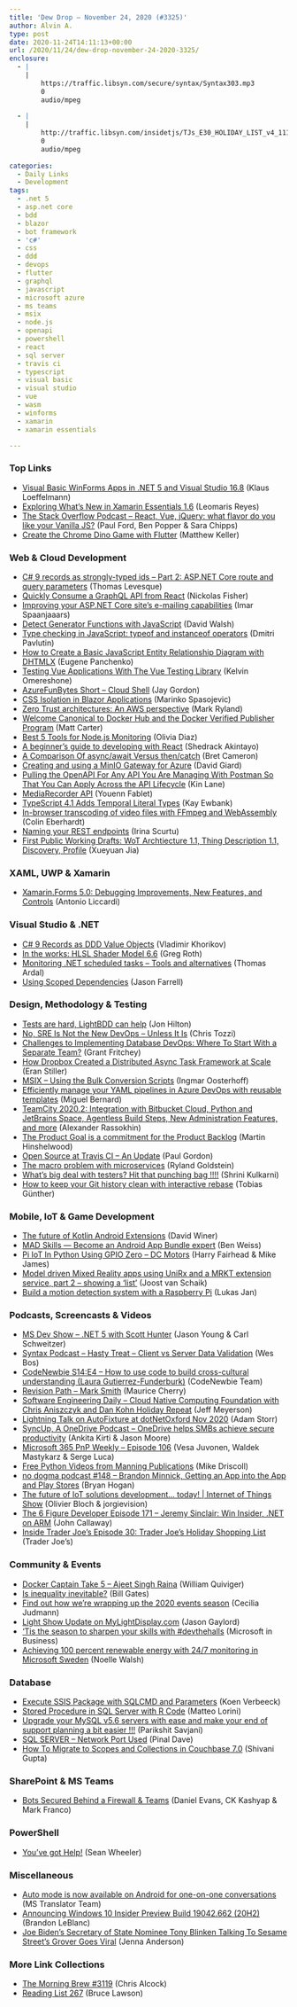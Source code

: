 ```yaml
---
title: 'Dew Drop – November 24, 2020 (#3325)'
author: Alvin A.
type: post
date: 2020-11-24T14:11:13+00:00
url: /2020/11/24/dew-drop-november-24-2020-3325/
enclosure:
  - |
    |
        https://traffic.libsyn.com/secure/syntax/Syntax303.mp3
        0
        audio/mpeg
        
  - |
    |
        http://traffic.libsyn.com/insidetjs/TJs_E30_HOLIDAY_LIST_v4_111620.mp3
        0
        audio/mpeg
        
categories:
  - Daily Links
  - Development
tags:
  - .net 5
  - asp.net core
  - bdd
  - blazor
  - bot framework
  - 'c#'
  - css
  - ddd
  - devops
  - flutter
  - graphql
  - javascript
  - microsoft azure
  - ms teams
  - msix
  - node.js
  - openapi
  - powershell
  - react
  - sql server
  - travis ci
  - typescript
  - visual basic
  - visual studio
  - vue
  - wasm
  - winforms
  - xamarin
  - xamarin essentials

---
```

### <a name="top"></a>Top Links

  * <a href="https://devblogs.microsoft.com/dotnet/visual-basic-winforms-apps-in-net-5-and-visual-studio-16-8/?WT.mc_id=DOP-MVP-4025064" target="_blank" rel="noopener noreferrer">Visual Basic WinForms Apps in .NET 5 and Visual Studio 16.8</a> (Klaus Loeffelmann)
  * <a href="https://www.telerik.com/blogs/exploring-whats-new-xamarin-essentials-1-6" target="_blank" rel="noopener noreferrer">Exploring What&#8217;s New in Xamarin Essentials 1.6</a> (Leomaris Reyes)
  * <a href="https://the-stack-overflow-podcast.simplecast.com/episodes/react-vue-jquery-what-flavor-do-you-like-your-vanilla-js-xmHROft8" target="_blank" rel="noopener noreferrer">The Stack Overflow Podcast &#8211; React, Vue, jQuery: what flavor do you like your Vanilla JS?</a> (Paul Ford, Ben Popper & Sara Chipps)
  * <a href="https://medium.com/flutter-community/create-the-chrome-dino-game-with-flutter-a74faea6d219?source=rss----86fb29d7cc6a---4" target="_blank" rel="noopener noreferrer">Create the Chrome Dino Game with Flutter</a> (Matthew Keller)



### <a name="web"></a>Web & Cloud Development

  * <a href="https://thomaslevesque.com/2020/11/23/csharp-9-records-as-strongly-typed-ids-part-2-aspnet-core-route-and-query-parameters/" target="_blank" rel="noopener noreferrer">C# 9 records as strongly-typed ids &#8211; Part 2: ASP.NET Core route and query parameters</a> (Thomas Levesque)
  * <a href="https://developer.okta.com/blog/2020/11/23/quick-graphql-react-app" target="_blank" rel="noopener noreferrer">Quickly Consume a GraphQL API from React</a> (Nickolas Fisher)
  * <a href="https://imar.spaanjaars.com/614/improving-your-aspnet-core-sites-e-mailing-capabilities" target="_blank" rel="noopener noreferrer">Improving your ASP.NET Core site&#8217;s e-mailing capabilities</a> (Imar Spaanjaaars)
  * <a href="https://davidwalsh.name/detect-generator-function" target="_blank" rel="noopener noreferrer">Detect Generator Functions with JavaScript</a> (David Walsh)
  * <a href="https://dmitripavlutin.com/javascript-typeof-instanceof/" target="_blank" rel="noopener noreferrer">Type checking in JavaScript: typeof and instanceof operators</a> (Dmitri Pavlutin)
  * <a href="https://dhtmlx.com/blog/create-basic-javascript-entity-relationship-diagram-dhtmlx/" target="_blank" rel="noopener noreferrer">How to Create a Basic JavaScript Entity Relationship Diagram with DHTMLX</a> (Eugene Panchenko)
  * <a href="https://smashingmagazine.com/2020/11/vue-applications-vue-testing-library/" target="_blank" rel="noopener noreferrer">Testing Vue Applications With The Vue Testing Library</a> (Kelvin Omereshone)
  * <a href="https://devblogs.microsoft.com/devops/azurefunbytes-short-cloud-shell/?WT.mc_id=DOP-MVP-4025064" target="_blank" rel="noopener noreferrer">AzureFunBytes Short – Cloud Shell</a> (Jay Gordon)
  * <a href="https://code-maze.com/css-isolation-in-blazor-applications/" target="_blank" rel="noopener noreferrer">CSS Isolation in Blazor Applications</a> (Marinko Spasojevic)
  * <a href="https://aws.amazon.com/blogs/security/zero-trust-architectures-an-aws-perspective/" target="_blank" rel="noopener noreferrer">Zero Trust architectures: An AWS perspective</a> (Mark Ryland)
  * <a href="https://www.docker.com/blog/canonical-joins-docker-verified-publisher-program/" target="_blank" rel="noopener noreferrer">Welcome Canonical to Docker Hub and the Docker Verified Publisher Program</a> (Matt Carter)
  * <a href="https://stackify.com/best-5-tools-for-node-js-monitoring/" target="_blank" rel="noopener noreferrer">Best 5 Tools for Node.js Monitoring</a> (Olivia Diaz)
  * <a href="https://opensource.com/article/20/11/reactjs-tutorial" target="_blank" rel="noopener noreferrer">A beginner&#8217;s guide to developing with React</a> (Shedrack Akintayo)
  * <a href="https://smashingmagazine.com/2020/11/comparison-async-await-versus-then-catch/" target="_blank" rel="noopener noreferrer">A Comparison Of async/await Versus then/catch</a> (Bret Cameron)
  * <a href="http://davidgiard.com/2020/11/24/CreatingAndUsingAMinIOGatewayForAzure.aspx" target="_blank" rel="noopener noreferrer">Creating and using a MinIO Gateway for Azure</a> (David Giard)
  * <a href="http://apievangelist.com/2020/11/23/pulling-the-openapi-for-any-api-you-are-managing-with-postman-so-that-you-can-apply-across-the-api-lifecycle/" target="_blank" rel="noopener noreferrer">Pulling the OpenAPI For Any API You Are Managing With Postman So That You Can Apply Across the API Lifecycle</a> (Kin Lane)
  * <a href="https://webkit.org/blog/11353/mediarecorder-api/" target="_blank" rel="noopener noreferrer">MediaRecorder API</a> (Youenn Fablet)
  * <a href="http://www.i-programmer.info/news/167-javascript/14167-typescript-41-adds-temporal-literal-types.html" target="_blank" rel="noopener noreferrer">TypeScript 4.1 Adds Temporal Literal Types</a> (Kay Ewbank)
  * <a href="https://blog.scottlogic.com/2020/11/23/ffmpeg-webassembly.html" target="_blank" rel="noopener noreferrer">In-browser transcoding of video files with FFmpeg and WebAssembly</a> (Colin Eberhardt)
  * <a href="https://irina.codes/naming-your-rest-endpoints/" target="_blank" rel="noopener noreferrer">Naming your REST endpoints</a> (Irina Scurtu)
  * <a href="https://www.w3.org/blog/news/archives/8767" target="_blank" rel="noopener noreferrer">First Public Working Drafts: WoT Archtiecture 1.1, Thing Description 1.1, Discovery, Profile</a> (Xueyuan Jia)



### <a name="silverlight"></a>XAML, UWP & Xamarin

  * <a href="https://www.infoq.com/news/2020/11/xamarin-forms-5-improvements/?utm_campaign=infoq_content&utm_source=infoq&utm_medium=feed&utm_term=global" target="_blank" rel="noopener noreferrer">Xamarin.Forms 5.0: Debugging Improvements, New Features, and Controls</a> (Antonio Liccardi)



### <a name="dotnet"></a>Visual Studio & .NET

  * <a href="https://enterprisecraftsmanship.com/posts/csharp-records-value-objects/" target="_blank" rel="noopener noreferrer">C# 9 Records as DDD Value Objects</a> (Vladimir Khorikov)
  * <a href="https://devblogs.microsoft.com/directx/in-the-works-hlsl-shader-model-6-6/?WT.mc_id=DOP-MVP-4025064" target="_blank" rel="noopener noreferrer">In the works: HLSL Shader Model 6.6</a> (Greg Roth)
  * <a href="https://blog.elmah.io/monitoring-net-scheduled-tasks-tools-and-alternatives/" target="_blank" rel="noopener noreferrer">Monitoring .NET scheduled tasks &#8211; Tools and alternatives</a> (Thomas Ardal)
  * <a href="https://jfarrell.net/2020/11/23/using-scoped-dependencies/" target="_blank" rel="noopener noreferrer">Using Scoped Dependencies</a> (Jason Farrell)



### <a name="design"></a>Design, Methodology & Testing

  * <a href="https://jonhilton.net/better-csharp-tests-lightbdd/" target="_blank" rel="noopener noreferrer">Tests are hard, LightBDD can help</a> (Jon Hilton)
  * <a href="https://thenewstack.io/no-sre-is-not-the-new-devops-unless-it-is/" target="_blank" rel="noopener noreferrer">No, SRE Is Not the New DevOps – Unless It Is</a> (Chris Tozzi)
  * <a href="https://www.red-gate.com/blog/challenges-to-implementing-database-devops-where-to-start-with-a-separate-team" target="_blank" rel="noopener noreferrer">Challenges to Implementing Database DevOps: Where To Start With a Separate Team?</a> (Grant Fritchey)
  * <a href="https://www.infoq.com/news/2020/11/dropbox-distributed-tasks/?utm_campaign=infoq_content&utm_source=infoq&utm_medium=feed&utm_term=global" target="_blank" rel="noopener noreferrer">How Dropbox Created a Distributed Async Task Framework at Scale</a> (Eran Stiller)
  * <a href="https://techcommunity.microsoft.com/t5/core-infrastructure-and-security/msix-using-the-bulk-conversion-scripts/ba-p/1925133?WT.mc_id=DOP-MVP-4025064" target="_blank" rel="noopener noreferrer">MSIX – Using the Bulk Conversion Scripts</a> (Ingmar Oosterhoff)
  * <a href="https://blog.miguelbernard.com/efficiently-manage-your-yaml-pipelines-in-azure-devops-with-reusable-templates/" target="_blank" rel="noopener noreferrer">Efficiently manage your YAML pipelines in Azure DevOps with reusable templates</a> (Miguel Bernard)
  * <a href="https://blog.jetbrains.com/teamcity/2020/11/teamcity-2020-2-integration-with-bitbucket-cloud-python-and-jetbrains-space-agentless-build-steps-new-administration-features-and-more/" target="_blank" rel="noopener noreferrer">TeamCity 2020.2: Integration with Bitbucket Cloud, Python and JetBrains Space, Agentless Build Steps, New Administration Features, and more</a> (Alexander Rassokhin)
  * <a href="https://nkdagility.com/blog/the-product-goal-is-a-commitment-for-the-product-backlog/" target="_blank" rel="noopener noreferrer">The Product Goal is a commitment for the Product Backlog</a> (Martin Hinshelwood)
  * <a href="http://blog.travis-ci.com/oss-announcement" target="_blank" rel="noopener noreferrer">Open Source at Travis CI &#8211; An Update</a> (Paul Gordon)
  * <a href="https://stackoverflow.blog/2020/11/23/the-macro-problem-with-microservices/" target="_blank" rel="noopener noreferrer">The macro problem with microservices</a> (Ryland Goldstein)
  * <a href="http://shrinik.blogspot.com/2020/11/whats-big-deal-with-testers-hit-that.html" target="_blank" rel="noopener noreferrer">What&#8217;s big deal with testers? Hit that punching bag !!!!</a> (Shrini Kulkarni)
  * <a href="https://about.gitlab.com/blog/2020/11/23/keep-git-history-clean-with-interactive-rebase/" target="_blank" rel="noopener noreferrer">How to keep your Git history clean with interactive rebase</a> (Tobias Günther)



### <a name="mobile"></a>Mobile, IoT & Game Development

  * <a href="http://feedproxy.google.com/~r/blogspot/hsDu/~3/cak1lNg6rIw/the-future-of-kotlin-android-extensions.html" target="_blank" rel="noopener noreferrer">The future of Kotlin Android Extensions</a> (David Winer)
  * <a href="http://feedproxy.google.com/~r/blogspot/hsDu/~3/ZjVDCtuBrxE/mad-skills-become-android-app-bundle.html" target="_blank" rel="noopener noreferrer">MAD Skills — Become an Android App Bundle expert</a> (Ben Weiss)
  * <a href="http://www.i-programmer.info/programming/hardware/14164-pi-iot-in-python-using-gpio-zero-dc-motors.html" target="_blank" rel="noopener noreferrer">Pi IoT In Python Using GPIO Zero &#8211; DC Motors</a> (Harry Fairhead & Mike James)
  * <a href="https://localjoost.github.io/Model-driven-Mixed-Reality-apps-using-UniRx-and-a-MRKT-extension-service,-part-2-showing-a-'list'/" target="_blank" rel="noopener noreferrer">Model driven Mixed Reality apps using UniRx and a MRKT extension service, part 2 &#8211; showing a ‘list’</a> (Joost van Schaik)
  * <a href="https://opensource.com/article/20/11/motion-detection-raspberry-pi" target="_blank" rel="noopener noreferrer">Build a motion detection system with a Raspberry Pi</a> (Lukas Jan)



### <a name="podcasts"></a>Podcasts, Screencasts & Videos

  * <a href="http://msdevshow.com/2020/11/dot-net-5-with-scott-hunter/" target="_blank" rel="noopener noreferrer">MS Dev Show &#8211; .NET 5 with Scott Hunter</a> (Jason Young & Carl Schweitzer)
  * <a href="https://traffic.libsyn.com/secure/syntax/Syntax303.mp3" target="_blank" rel="noopener noreferrer">Syntax Podcast &#8211; Hasty Treat &#8211; Client vs Server Data Validation</a> (Wes Bos)
  * <a href="https://www.codenewbie.org/podcast/how-to-use-code-to-build-cross-cultural-understanding" target="_blank" rel="noopener noreferrer">CodeNewbie S14:E4 &#8211; How to use code to build cross-cultural understanding (Laura Gutierrez-Funderburk)</a> (CodeNewbie Team)
  * <a href="https://revisionpath.com/mark-smith" target="_blank" rel="noopener noreferrer">Revision Path &#8211; Mark Smith</a> (Maurice Cherry)
  * <a href="https://softwareengineeringdaily.com/2020/11/24/cloud-native-computing-foundation-with-chris-aniszczyk-and-dan-kohn-holiday-repeat/?utm_source=rss&utm_medium=rss&utm_campaign=cloud-native-computing-foundation-with-chris-aniszczyk-and-dan-kohn-holiday-repeat" target="_blank" rel="noopener noreferrer">Software Engineering Daily &#8211; Cloud Native Computing Foundation with Chris Aniszczyk and Dan Kohn Holiday Repeat</a> (Jeff Meyerson)
  * <a href="http://feedproxy.google.com/~r/WestDiscGolf/~3/y9usrbZv-Fs/lightning-talk-on-autofixture-at-dotnetoxford-nov-2020" target="_blank" rel="noopener noreferrer">Lightning Talk on AutoFixture at dotNetOxford Nov 2020</a> (Adam Storr)
  * <a href="http://syncup.mpsn.libsynpro.com/onedrive-helps-smbs-achieve-secure-productivity" target="_blank" rel="noopener noreferrer">SyncUp, A OneDrive Podcast &#8211; OneDrive helps SMBs achieve secure productivity</a> (Ankita Kirti & Jason Moore)
  * <a href="https://developer.microsoft.com/en-us/microsoft-teams/blogs/microsoft-365-pnp-weekly-episode-106/?WT.mc_id=DOP-MVP-4025064" target="_blank" rel="noopener noreferrer">Microsoft 365 PnP Weekly – Episode 106</a> (Vesa Juvonen, Waldek Mastykarz & Serge Luca)
  * <a href="https://www.blog.pythonlibrary.org/2020/11/24/free-python-videos-from-manning-publications/" target="_blank" rel="noopener noreferrer">Free Python Videos from Manning Publications</a> (Mike Driscoll)
  * <a href="http://feedproxy.google.com/~r/NoDogmaPodcast/~3/7RA_I8F-fGQ/148-brandon-minnick-getting-an-app-into-the-app-and-play-stores-UdyXOXMP" target="_blank" rel="noopener noreferrer">no dogma podcast #148 &#8211; Brandon Minnick, Getting an App into the App and Play Stores</a> (Bryan Hogan)
  * <a href="https://channel9.msdn.com/Shows/Internet-of-Things-Show/The-future-of-IoT-solutions-development-today?WT.mc_id=DOP-MVP-4025064" target="_blank" rel="noopener noreferrer">The future of IoT solutions development… today! | Internet of Things Show</a> (Olivier Bloch & jorgievision)
  * <a href="https://6figuredev.com/uncategorized/episode-171-jeremy-sinclair-windows-insider-net-on-arm/" target="_blank" rel="noopener noreferrer">The 6 Figure Developer Episode 171 – Jeremy Sinclair: Win Insider, .NET on ARM</a> (John Callaway)
  * <a href="http://traffic.libsyn.com/insidetjs/TJs_E30_HOLIDAY_LIST_v4_111620.mp3" target="_blank" rel="noopener noreferrer">Inside Trader Joe&#8217;s Episode 30: Trader Joe&#8217;s Holiday Shopping List</a> (Trader Joe&#8217;s)



### <a name="events"></a>Community & Events

  * <a href="https://www.docker.com/blog/docker-captain-take-5-ajeet-singh-raina/" target="_blank" rel="noopener noreferrer">Docker Captain Take 5 – Ajeet Singh Raina</a> (William Quiviger)
  * <a href="https://www.gatesnotes.com/Podcast/Is-inequality-inevitable" target="_blank" rel="noopener noreferrer">Is inequality inevitable?</a> (Bill Gates)
  * <a href="https://www.red-gate.com/blog/find-out-how-were-wrapping-up-the-2020-events-season" target="_blank" rel="noopener noreferrer">Find out how we’re wrapping up the 2020 events season</a> (Cecilia Judmann)
  * <a href="https://www.jasongaylord.com/blog/2020/11/24/mylightdisplay-update" target="_blank" rel="noopener noreferrer">Light Show Update on MyLightDisplay.com</a> (Jason Gaylord)
  * <a href="https://cloudblogs.microsoft.com/industry-blog/microsoft-in-business/technology/2020/11/23/tis-the-season-to-sharpen-your-skills-with-devthehalls/?WT.mc_id=DOP-MVP-4025064" target="_blank" rel="noopener noreferrer">‘Tis the season to sharpen your skills with #devthehalls</a> (Microsoft in Business)
  * <a href="https://azure.microsoft.com/blog/achieving-100-percent-renewable-energy-with-247-monitoring-in-microsoft-sweden/?WT.mc_id=DOP-MVP-4025064" target="_blank" rel="noopener noreferrer">Achieving 100 percent renewable energy with 24/7 monitoring in Microsoft Sweden</a> (Noelle Walsh)



### <a name="sql"></a>Database

  * <a href="http://feedproxy.google.com/~r/MSSQLTips-LatestSqlServerTips/~3/LERd1IMiLSM/" target="_blank" rel="noopener noreferrer">Execute SSIS Package with SQLCMD and Parameters</a> (Koen Verbeeck)
  * <a href="http://feedproxy.google.com/~r/MSSQLTips-LatestSqlServerTips/~3/EZUbtees6Os/" target="_blank" rel="noopener noreferrer">Stored Procedure in SQL Server with R Code</a> (Matteo Lorini)
  * <a href="https://techcommunity.microsoft.com/t5/azure-database-for-mysql/upgrade-your-mysql-v5-6-servers-with-ease-and-make-your-end-of/ba-p/1925903?WT.mc_id=DOP-MVP-4025064" target="_blank" rel="noopener noreferrer">Upgrade your MySQL v5.6 servers with ease and make your end of support planning a bit easier !!!</a> (Parikshit Savjani)
  * <a href="https://blog.sqlauthority.com/2020/11/24/sql-server-network-port-used/?utm_source=rss&utm_medium=rss&utm_campaign=sql-server-network-port-used" target="_blank" rel="noopener noreferrer">SQL SERVER – Network Port Used</a> (Pinal Dave)
  * <a href="https://blog.couchbase.com/how-to-migrate-to-scopes-and-collections-in-couchbase-7-0/" target="_blank" rel="noopener noreferrer">How To Migrate to Scopes and Collections in Couchbase 7.0</a> (Shivani Gupta)



### <a name="sp"></a>SharePoint & MS Teams

  * <a href="https://blog.botframework.com/2020/11/23/bots-secured-behind-a-firewall-teams/?utm_source=rss&utm_medium=rss&utm_campaign=bots-secured-behind-a-firewall-teams" target="_blank" rel="noopener noreferrer">Bots Secured Behind a Firewall & Teams</a> (Daniel Evans, CK Kashyap & Mark Franco)



### <a name="ps"></a>PowerShell

  * <a href="https://devblogs.microsoft.com/powershell/youve-got-help/?WT.mc_id=DOP-MVP-4025064" target="_blank" rel="noopener noreferrer">You’ve got Help!</a> (Sean Wheeler)



### <a name="misc"></a>Miscellaneous

  * <a href="https://www.microsoft.com/en-us/translator/blog/2020/11/23/auto-mode-is-now-available-on-android-for-one-on-one-conversations/?utm_source=rss&utm_medium=rss&utm_campaign=auto-mode-is-now-available-on-android-for-one-on-one-conversations" target="_blank" rel="noopener noreferrer">Auto mode is now available on Android for one-on-one conversations</a> (MS Translator Team)
  * <a href="https://blogs.windows.com/windows-insider/2020/11/23/announcing-windows-10-insider-preview-build-19042-662-20h2/?WT.mc_id=WD-MVP-4025064" target="_blank" rel="noopener noreferrer">Announcing Windows 10 Insider Preview Build 19042.662 (20H2)</a> (Brandon LeBlanc)
  * <a href="https://comicbook.com/tv-shows/news/tony-blinken-secretary-of-state-sesame-street-grover-video/" target="_blank" rel="noopener noreferrer">Joe Biden&#8217;s Secretary of State Nominee Tony Blinken Talking To Sesame Street&#8217;s Grover Goes Viral</a> (Jenna Anderson)



### <a name="links"></a>More Link Collections

  * <a href="http://feedproxy.google.com/~r/ReflectivePerspective/~3/7UkZO5tvpKs/" target="_blank" rel="noopener noreferrer">The Morning Brew #3119</a> (Chris Alcock)
  * <a href="https://www.brucelawson.co.uk/2020/reading-list-267/" target="_blank" rel="noopener noreferrer">Reading List 267</a> (Bruce Lawson)